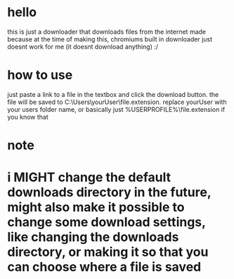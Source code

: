 # hello
this is just a downloader that downloads files from the internet
made because at the time of making this, chromiums built in downloader
just doesnt work for me (it doesnt download anything) :/
# how to use
just paste a link to a file in the textbox and click the download button.
the file will be saved to C:\Users\yourUser\file.extension. replace yourUser
with your users folder name, or basically just %USERPROFILE%\file.extension if you
know that
# note
# i MIGHT change the default downloads directory in the future, might also make it possible to change some download settings, like changing the downloads directory, or making it so that you can choose where a file is saved
